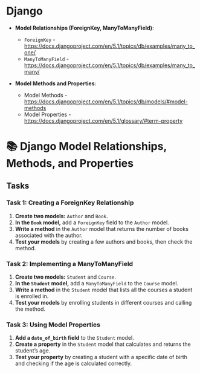 # Django

- **Model Relationships (ForeignKey, ManyToManyField)**:
  - `ForeignKey` - https://docs.djangoproject.com/en/5.1/topics/db/examples/many_to_one/
  - `ManyToManyField` - https://docs.djangoproject.com/en/5.1/topics/db/examples/many_to_many/

- **Model Methods and Properties**:
  - Model Methods - https://docs.djangoproject.com/en/5.1/topics/db/models/#model-methods
  - Model Properties - https://docs.djangoproject.com/en/5.1/glossary/#term-property


# 📚 Django Model Relationships, Methods, and Properties

## Tasks

### Task 1: Creating a ForeignKey Relationship
1. **Create two models:** `Author` and `Book`.
2. **In the `Book` model,** add a `ForeignKey` field to the `Author` model.
3. **Write a method** in the `Author` model that returns the number of books associated with the author.
4. **Test your models** by creating a few authors and books, then check the method.

### Task 2: Implementing a ManyToManyField
1. **Create two models:** `Student` and `Course`.
2. **In the `Student` model,** add a `ManyToManyField` to the `Course` model.
3. **Write a method** in the `Student` model that lists all the courses a student is enrolled in.
4. **Test your models** by enrolling students in different courses and calling the method.

### Task 3: Using Model Properties
1. **Add a `date_of_birth` field** to the `Student` model.
2. **Create a property** in the `Student` model that calculates and returns the student’s age.
3. **Test your property** by creating a student with a specific date of birth and checking if the age is calculated correctly.
